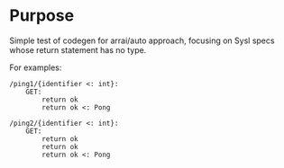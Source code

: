 # Purpose

Simple test of codegen for arrai/auto approach, focusing on Sysl specs whose return statement has no type.

For examples:

``` sysl
/ping1/{identifier <: int}:
    GET:
        return ok
        return ok <: Pong

/ping2/{identifier <: int}:
    GET:
        return ok
        return ok
        return ok <: Pong  
```
